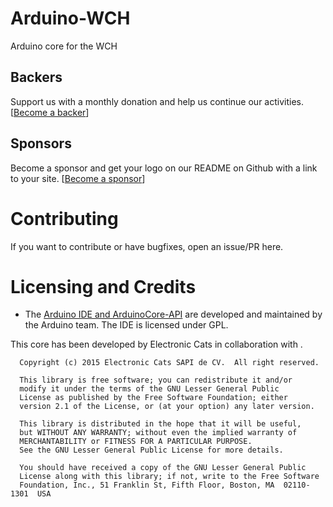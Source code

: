 # Arduino-WCH

Arduino core for the WCH

## Backers

Support us with a monthly donation and help us continue our activities. [[Become a backer](https://github.com/sponsors/ElectronicCats)]


## Sponsors

Become a sponsor and get your logo on our README on Github with a link to your site. [[Become a sponsor](https://github.com/sponsors/ElectronicCats)]


# Contributing
If you want to contribute or have bugfixes, open an issue/PR here.

# Licensing and Credits
* The [Arduino IDE and ArduinoCore-API](https://arduino.cc) are developed and maintained by the Arduino team. The IDE is licensed under GPL.

This core has been developed by Electronic Cats in collaboration with .

```
  Copyright (c) 2015 Electronic Cats SAPI de CV.  All right reserved.

  This library is free software; you can redistribute it and/or
  modify it under the terms of the GNU Lesser General Public
  License as published by the Free Software Foundation; either
  version 2.1 of the License, or (at your option) any later version.

  This library is distributed in the hope that it will be useful,
  but WITHOUT ANY WARRANTY; without even the implied warranty of
  MERCHANTABILITY or FITNESS FOR A PARTICULAR PURPOSE.
  See the GNU Lesser General Public License for more details.

  You should have received a copy of the GNU Lesser General Public
  License along with this library; if not, write to the Free Software
  Foundation, Inc., 51 Franklin St, Fifth Floor, Boston, MA  02110-1301  USA
```


